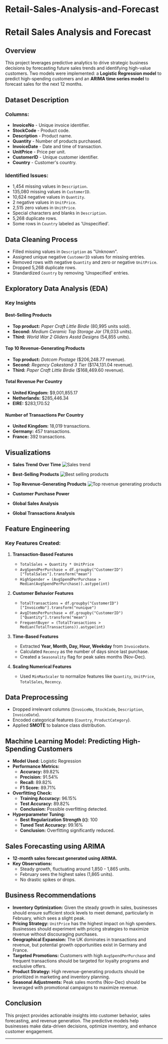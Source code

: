 # Retail-Sales-Analysis-and-Forecast
# Retail Sales Analysis and Forecast

## Overview
This project leverages predictive analytics to drive strategic business decisions by forecasting future sales trends and identifying high-value customers. Two models were implemented: a **Logistic Regression model** to predict high-spending customers and an **ARIMA time series model** to forecast sales for the next 12 months.

## Dataset Description
### Columns:
- **InvoiceNo** - Unique invoice identifier.
- **StockCode** - Product code.
- **Description** - Product name.
- **Quantity** - Number of products purchased.
- **InvoiceDate** - Date and time of transaction.
- **UnitPrice** - Price per unit.
- **CustomerID** - Unique customer identifier.
- **Country** - Customer's country.

### Identified Issues:
- 1,454 missing values in `Description`.
- 135,080 missing values in `CustomerID`.
- 10,624 negative values in `Quantity`.
- 2 negative values in `UnitPrice`.
- 2,515 zero values in `UnitPrice`.
- Special characters and blanks in `Description`.
- 5,268 duplicate rows.
- Some rows in `Country` labeled as 'Unspecified'.

## Data Cleaning Process
- Filled missing values in `Description` as "Unknown".
- Assigned unique negative `CustomerID` values for missing entries.
- Removed rows with negative `Quantity` and zero or negative `UnitPrice`.
- Dropped 5,268 duplicate rows.
- Standardized `Country` by removing 'Unspecified' entries.

## Exploratory Data Analysis (EDA)

### Key Insights
#### Best-Selling Products
- **Top product:** *Paper Craft Little Birdie* (80,995 units sold).
- **Second:** *Medium Ceramic Top Storage Jar* (78,033 units).
- **Third:** *World War 2 Gliders Asstd Designs* (54,855 units).

#### Top 10 Revenue-Generating Products
- **Top product:** *Dotcom Postage* ($206,248.77 revenue).
- **Second:** *Regency Cakestand 3 Tier* ($174,131.04 revenue).
- **Third:** *Paper Craft Little Birdie* ($168,469.60 revenue).

#### Total Revenue Per Country
- **United Kingdom:** $9,001,855.17
- **Netherlands:** $285,446.34
- **EIRE:** $283,170.52

#### Number of Transactions Per Country
- **United Kingdom:** 18,019 transactions.
- **Germany:** 457 transactions.
- **France:** 392 transactions.

## Visualizations
- **Sales Trend Over Time**
  ![Sales trend](https://github.com/joeldonaldworld/Retail-Sales-Analysis-and-Forecast/blob/joeldonaldworld-patch-1/Sales%20trend.png)


- **Best-Selling Products**
  ![Best selling products](https://github.com/joeldonaldworld/Retail-Sales-Analysis-and-Forecast/blob/joeldonaldworld-patch-1/Top%20selling%20products.png)


- **Top Revenue-Generating Products**
  ![Top revenue generating products](https://github.com/joeldonaldworld/Retail-Sales-Analysis-and-Forecast/blob/joeldonaldworld-patch-1/Top%20revenue%20generating%20products.png)


- **Customer Purchase Power**
- **Global Sales Analysis**
- **Global Transactions Analysis**

## Feature Engineering
### Key Features Created:
1. **Transaction-Based Features**
   - `TotalSales = Quantity * UnitPrice`
   - `AvgSpendPerPurchase = df.groupby("CustomerID")["TotalSales"].transform("mean")`
   - `HighSpender = (AvgSpendPerPurchase > Median(AvgSpendPerPurchase)).astype(int)`

2. **Customer Behavior Features**
   - `TotalTransactions = df.groupby("CustomerID")["InvoiceNo"].transform("nunique")`
   - `AvgItemsPerPurchase = df.groupby("CustomerID")["Quantity"].transform("mean")`
   - `FrequentBuyer = (TotalTransactions > Median(TotalTransactions)).astype(int)`

3. **Time-Based Features**
   - Extracted **Year, Month, Day, Hour, Weekday** from `InvoiceDate`.
   - Calculated `Recency` as the number of days since last purchase.
   - Created a `Seasonality` flag for peak sales months (Nov-Dec).

4. **Scaling Numerical Features**
   - Used `MinMaxScaler` to normalize features like `Quantity`, `UnitPrice`, `TotalSales`, `Recency`.

## Data Preprocessing
- Dropped irrelevant columns (`InvoiceNo`, `StockCode`, `Description`, `InvoiceDate`).
- Encoded categorical features (`Country`, `ProductCategory`).
- Applied **SMOTE** to balance class distribution.

## Machine Learning Model: Predicting High-Spending Customers
- **Model Used:** Logistic Regression
- **Performance Metrics:**
  - **Accuracy:** 89.82%
  - **Precision:** 91.54%
  - **Recall:** 89.82%
  - **F1 Score:** 89.71%
- **Overfitting Check:**
  - **Training Accuracy:** 96.15%
  - **Test Accuracy:** 89.82%
  - **Conclusion:** Possible overfitting detected.
- **Hyperparameter Tuning:**
  - **Best Regularization Strength (`C`)**: 100
  - **Tuned Test Accuracy:** 99.16%
  - **Conclusion:** Overfitting significantly reduced.

## Sales Forecasting using ARIMA
- **12-month sales forecast generated using ARIMA.**
- **Key Observations:**
  - Steady growth, fluctuating around 1,850 - 1,865 units.
  - February sees the highest sales (1,865 units).
  - No drastic spikes or drops.

## Business Recommendations
- **Inventory Optimization:** Given the steady growth in sales, businesses should ensure sufficient stock levels to meet demand, particularly in February, which sees a slight peak.
- **Pricing Strategy:** `UnitPrice` has the highest impact on high spenders. Businesses should experiment with pricing strategies to maximize revenue without discouraging purchases.
- **Geographical Expansion:** The UK dominates in transactions and revenue, but potential growth opportunities exist in Germany and France.
- **Targeted Promotions:** Customers with high `AvgSpendPerPurchase` and frequent transactions should be targeted for loyalty programs and exclusive offers.
- **Product Strategy:** High revenue-generating products should be prioritized in marketing and inventory planning.
- **Seasonal Adjustments:** Peak sales months (Nov-Dec) should be leveraged with promotional campaigns to maximize revenue.

## Conclusion
This project provides actionable insights into customer behavior, sales forecasting, and revenue generation. The predictive models help businesses make data-driven decisions, optimize inventory, and enhance customer engagement.

---

